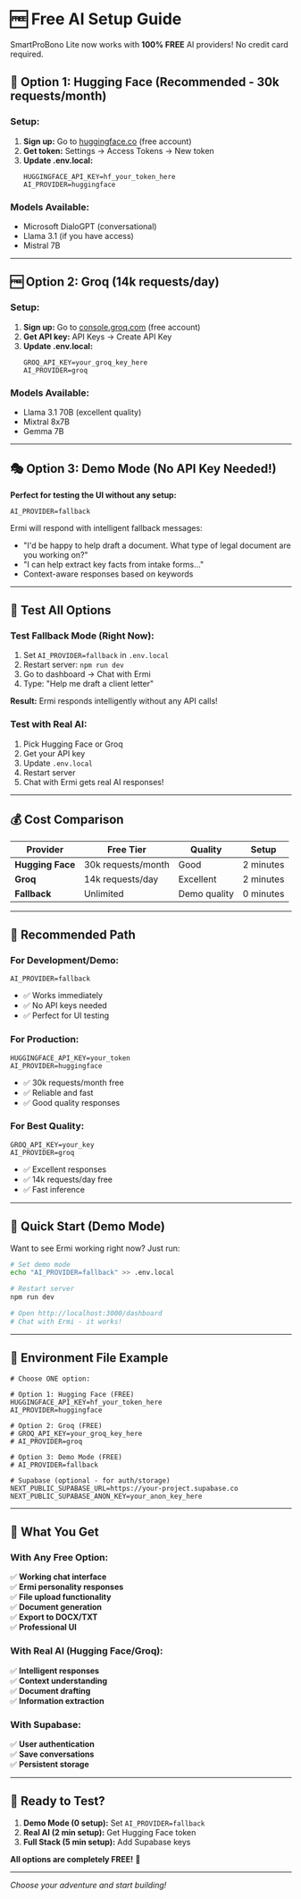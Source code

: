 # 🆓 Free AI Setup Guide

SmartProBono Lite now works with **100% FREE** AI providers! No credit card required.

## 🚀 Option 1: Hugging Face (Recommended - 30k requests/month)

### Setup:
1. **Sign up:** Go to [huggingface.co](https://huggingface.co) (free account)
2. **Get token:** Settings → Access Tokens → New token
3. **Update .env.local:**
   ```env
   HUGGINGFACE_API_KEY=hf_your_token_here
   AI_PROVIDER=huggingface
   ```

### Models Available:
- Microsoft DialoGPT (conversational)
- Llama 3.1 (if you have access)
- Mistral 7B

---

## 🆓 Option 2: Groq (14k requests/day)

### Setup:
1. **Sign up:** Go to [console.groq.com](https://console.groq.com) (free account)
2. **Get API key:** API Keys → Create API Key
3. **Update .env.local:**
   ```env
   GROQ_API_KEY=your_groq_key_here
   AI_PROVIDER=groq
   ```

### Models Available:
- Llama 3.1 70B (excellent quality)
- Mixtral 8x7B
- Gemma 7B

---

## 🎭 Option 3: Demo Mode (No API Key Needed!)

**Perfect for testing the UI without any setup:**

```env
AI_PROVIDER=fallback
```

Ermi will respond with intelligent fallback messages:
- "I'd be happy to help draft a document. What type of legal document are you working on?"
- "I can help extract key facts from intake forms..."
- Context-aware responses based on keywords

---

## 🧪 Test All Options

### Test Fallback Mode (Right Now):
1. Set `AI_PROVIDER=fallback` in `.env.local`
2. Restart server: `npm run dev`
3. Go to dashboard → Chat with Ermi
4. Type: "Help me draft a client letter"

**Result:** Ermi responds intelligently without any API calls!

### Test with Real AI:
1. Pick Hugging Face or Groq
2. Get your API key
3. Update `.env.local`
4. Restart server
5. Chat with Ermi gets real AI responses!

---

## 💰 Cost Comparison

| Provider | Free Tier | Quality | Setup |
|----------|-----------|---------|-------|
| **Hugging Face** | 30k requests/month | Good | 2 minutes |
| **Groq** | 14k requests/day | Excellent | 2 minutes |
| **Fallback** | Unlimited | Demo quality | 0 minutes |

---

## 🎯 Recommended Path

### For Development/Demo:
```env
AI_PROVIDER=fallback
```
- ✅ Works immediately
- ✅ No API keys needed
- ✅ Perfect for UI testing

### For Production:
```env
HUGGINGFACE_API_KEY=your_token
AI_PROVIDER=huggingface
```
- ✅ 30k requests/month free
- ✅ Reliable and fast
- ✅ Good quality responses

### For Best Quality:
```env
GROQ_API_KEY=your_key
AI_PROVIDER=groq
```
- ✅ Excellent responses
- ✅ 14k requests/day free
- ✅ Fast inference

---

## 🚀 Quick Start (Demo Mode)

Want to see Ermi working right now? Just run:

```bash
# Set demo mode
echo "AI_PROVIDER=fallback" >> .env.local

# Restart server
npm run dev

# Open http://localhost:3000/dashboard
# Chat with Ermi - it works!
```

---

## 🔧 Environment File Example

```env
# Choose ONE option:

# Option 1: Hugging Face (FREE)
HUGGINGFACE_API_KEY=hf_your_token_here
AI_PROVIDER=huggingface

# Option 2: Groq (FREE) 
# GROQ_API_KEY=your_groq_key_here
# AI_PROVIDER=groq

# Option 3: Demo Mode (FREE)
# AI_PROVIDER=fallback

# Supabase (optional - for auth/storage)
NEXT_PUBLIC_SUPABASE_URL=https://your-project.supabase.co
NEXT_PUBLIC_SUPABASE_ANON_KEY=your_anon_key_here
```

---

## 🎉 What You Get

### With Any Free Option:
✅ **Working chat interface**  
✅ **Ermi personality responses**  
✅ **File upload functionality**  
✅ **Document generation**  
✅ **Export to DOCX/TXT**  
✅ **Professional UI**  

### With Real AI (Hugging Face/Groq):
✅ **Intelligent responses**  
✅ **Context understanding**  
✅ **Document drafting**  
✅ **Information extraction**  

### With Supabase:
✅ **User authentication**  
✅ **Save conversations**  
✅ **Persistent storage**  

---

## 🚀 Ready to Test?

1. **Demo Mode (0 setup):** Set `AI_PROVIDER=fallback`
2. **Real AI (2 min setup):** Get Hugging Face token
3. **Full Stack (5 min setup):** Add Supabase keys

**All options are completely FREE!** 🎉

---

*Choose your adventure and start building!*
